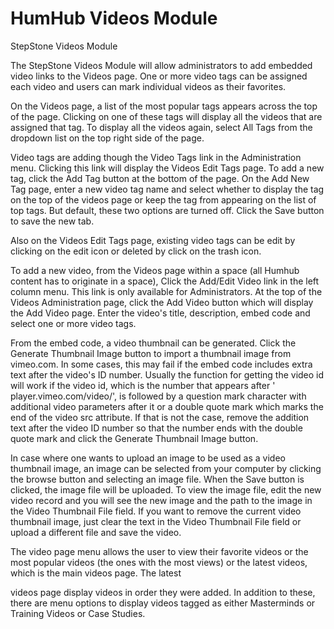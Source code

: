 # HumHub Videos Module

StepStone Videos Module 
 
The StepStone Videos Module will allow administrators to add embedded video links to the 
Videos page. One or more video tags can be assigned each video and users can mark 
individual videos as their favorites. 
 
On the Videos page, a list of the most popular tags appears across the top of the page. 
Clicking on one of these tags will display all the videos that are assigned that tag. To display all 
the videos again, select All Tags from the dropdown list on the top right side of the page. 
 
Video tags are adding though the Video Tags link in the Administration menu. Clicking this link 
will display the Videos Edit Tags page. To add a new tag, click the Add Tag button at the 
bottom of the page. On the Add New Tag page, enter a new video tag name and select 
whether to display the tag on the top of the videos page or keep the tag from appearing on the 
list of top tags. But default, these two options are turned off. Click the Save button to save the 
new tab.  
 
Also on the Videos Edit Tags page, existing video tags can be edit by clicking on the edit icon 
or deleted by click on the trash icon. 
 
To add a new video, from the Videos page within a space (all Humhub content has to originate 
in a space), Click the Add/Edit Video link in the left column menu. This link is only available for 
Administrators. At the top of the Videos Administration page, click the Add Video button which 
will display the Add Video page. Enter the video's title, description, embed code and select one 
or more video tags. 
 
From the embed code, a video thumbnail can be generated. Click the Generate Thumbnail 
Image button to import a thumbnail image from vimeo.com. In some cases, this may fail if the 
embed code includes extra text after the video's ID number. Usually the function for getting the 
video id will work if the video id, which is the number that appears after '
player.vimeo.com/video/', is followed by a question mark character with additional video 
parameters after it or a double quote mark which marks the end of the video src attribute. If 
that is not the case, remove the addition text after the video ID number so that the number 
ends with the double quote mark and click the Generate Thumbnail Image button. 
 
In case where one wants to upload an image to be used as a video thumbnail image, an image 
can be selected from your computer by clicking the browse button and selecting an image file. 
When the Save button is clicked, the image file will be uploaded. To view the image file, edit 
the new video record and you will see the new image and the path to the image in the Video 
Thumbnail File field. If you want to remove the current video thumbnail image, just clear the 
text in the Video Thumbnail File field or upload a different file and save the video. 
 
The video page menu allows the user to view their favorite videos or the most popular videos 
(the ones with the most views) or the latest videos, which is the main videos page. The latest 
 
videos page display videos in order they were added. In addition to these, there are menu 
options to display videos tagged as either Masterminds or Training Videos or Case Studies. 
